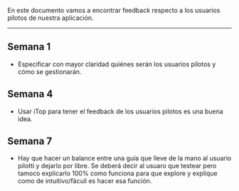 En este documento vamos a encontrar feedback respecto a los usuarios pilotos de nuestra aplicación.

---

## Semana 1

- Especificar con mayor claridad quiénes serán los usuarios pilotos y cómo se gestionarán.

## Semana 4

- Usar iTop para tener el feedback de los usuarios pilotos es una buena idea.

## Semana 7

- Hay que hacer un balance entre una guía que lleve de la mano al usuario pilotti y dejarlo por libre. Se deberá decir al usuaro que testear pero tamoco explicarlo 100% como funciona para que explore y explique como de intuitivo/fácuil es hacer esa función.
